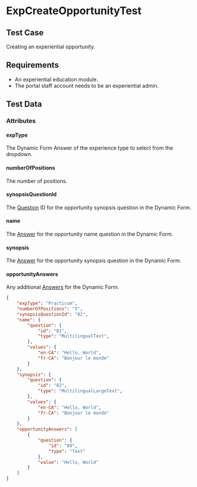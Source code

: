 # ExpCreateOpportunityTest <Badge text="test" vertical="middle" />

## Test Case
Creating an experiential opportunity.

## Requirements
* An experiential education module.
* The portal staff account needs to be an experiential admin.

## Test Data
### Attributes

#### expType <Badge text="string" vertical="middle" />
The Dynamic Form Answer of the experience type to select from the dropdown.

#### numberOfPositions <Badge text="string" vertical="middle" />
The number of positions.

#### synopsisQuestionId <Badge text="string" vertical="middle" />
The [Question](../model/df-question) ID for the opportunity synopsis question in the Dynamic Form.

#### name <Badge text="object" vertical="middle" />
The [Answer](../model/df-answer) for the opportunity name question in the Dynamic Form.

#### synopsis <Badge text="object" vertical="middle" />
The [Answer](../model/df-answer) for the opportunity synopsis question in the Dynamic Form.

#### opportunityAnswers <Badge text="array" vertical="middle" />
Any additional [Answers](../model/df-answer) for the Dynamic Form.

``` json
{
    "expType": "Practicum",
    "numberOfPositions": "5",
    "synopsisQuestionId": "82",
    "name": {
        "question": {
            "id": "81",
            "type": "MultilingualText",
        },
        "values": {
            "en-CA": "Hello, World",
            "fr-CA": "Bonjour le monde"
        }
    },
    "synopsis": {
        "question": {
            "id": "82",
            "type": "MultilingualLargeText",
        },
        "values": {
            "en-CA": "Hello, World",
            "fr-CA": "Bonjour le monde"
        }
    },
    "opportunityAnswers": [
        {
            "question": {
                "id": "89",
                "type": "Text"
            },
            "value": "Hello, World"
        }
    ]
}
```

